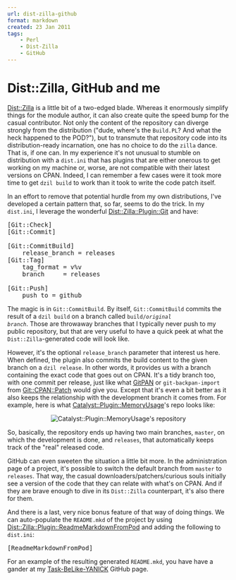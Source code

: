 ```yaml
---
url: dist-zilla-github
format: markdown
created: 23 Jan 2011
tags:
    - Perl
    - Dist-Zilla
    - GitHub
---
```


# Dist::Zilla, GitHub and me

[Dist::Zilla](cpan) is a little bit of a two-edged blade. Whereas
it enormously simplify things for the module author, it can also 
create quite the
speed bump for the casual contributor. Not only the content of the 
repository can diverge strongly from the distribution ("dude,
where's the `Build.PL`? And what the heck happened to the POD?"), but 
to transmute that repository code into its distribution-ready incarnation,
one has no choice to do the `zilla` dance. That is, if one can. In 
my experience it's not unusual to stumble on distribution with a `dist.ini` 
that has plugins that are either onerous to get working on my machine or,
worse, are 
not compatible with their latest versions on CPAN. Indeed, I can remember a
few cases were it took more time to get `dzil build` to work than it took
to write the code patch itself.

In an effort to remove that potential hurdle from my own distributions, 
I've developed a certain pattern that, so far, 
seems to do the trick.  In my `dist.ini`,
I leverage the wonderful [Dist::Zilla::Plugin::Git](cpan) and have:

<pre code="plain">
[Git::Check]
[Git::Commit]

[Git::CommitBuild]
    release_branch = releases
[Git::Tag]
    tag_format = v%v
    branch     = releases

[Git::Push]
    push_to = github
</pre>

The magic is in `Git::CommitBuild`. By itself, `Git::CommitBuild` 
commits the result of a `dzil build` on a branch called <code>build/<i>original
branch</i></code>. 
Those are throwaway branches that I typically never push to my public repository, but that
are very useful to have a quick peek at what the `Dist::Zilla`-generated code will look
like.  

However, it's the optional `release_branch` parameter that interest us
here. When defined, the plugin also commits the build content to the given
branch on a `dzil release`. In other words, it provides us with a branch 
containing the exact code that goes out on CPAN.  It's a tidy branch too,
with one commit per release, just like what [GitPAN](http://github.com/gitpan) 
or `git-backpan-import` from [Git::CPAN::Patch](cpan) would give you.
Except that it's even a bit better as it also keeps the relationship with the
development branch it comes from. For example, here is what
[Catalyst::Plugin::MemoryUsage](cpan)'s repo looks like:

<div align="center">
<img src="__ENTRY_DIR__/branches.png" alt="Catalyst::Plugin::MemoryUsage's repository" />
</div>

So, basically, the repository ends up having two main branches, `master`, on
which the development is done, and `releases`, that automatically keeps track
of the "real" released code.

GitHub can even sweeten the situation a little bit more. 
In the administration page of a
project, it's possible to switch the default branch from `master` to
`releases`.
That way, the casual downloaders/patchers/curious souls 
initially see a version of the code that they can relate with what's on CPAN. 
And if they are brave enough to dive in its `Dist::Zilla` counterpart, it's 
also there for them.

And there is a last, very nice bonus feature of that way of doing things. We
can auto-populate the `README.mkd` of the project by using 
[Dist::Zilla::Plugin::ReadmeMarkdownFromPod](cpan) and adding
the following to `dist.ini`:

<pre code="plain">
[ReadmeMarkdownFromPod]
</pre>

For an example of the resulting generated `README.mkd`, you have have a gander
at my [Task-BeLike-YANICK](https://github.com/yanick/Task-BeLike-YANICK)
GitHub page.


